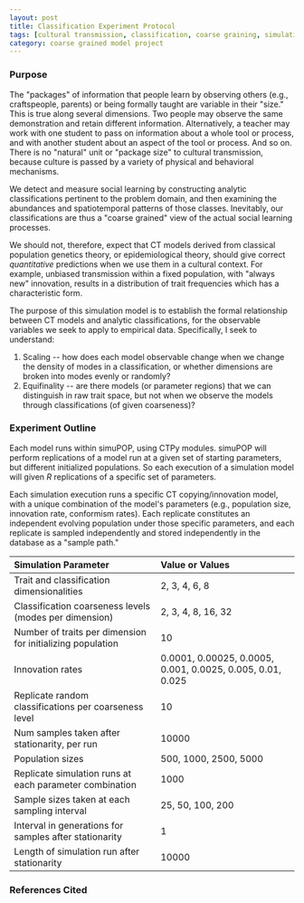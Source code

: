 ```yaml
---
layout: post
title: Classification Experiment Protocol
tags: [cultural transmission, classification, coarse graining, simulation, ctpy, dissertation, experiments]
category: coarse grained model project
---
```


### Purpose ###

The "packages" of information that people learn by observing others (e.g., craftspeople, parents) or being formally taught are variable in their "size."  This is true along several dimensions.  Two people may observe the same demonstration and retain different information.  Alternatively, a teacher may work with one student to pass on information about a whole tool or process, and with another student about an aspect of the tool or process.  And so on.  There is no "natural" unit or "package size" to cultural transmission, because culture is passed by a variety of physical and behavioral mechanisms.  

We detect and measure social learning by constructing analytic classifications pertinent to the problem domain, and then examining the abundances and spatiotemporal patterns of those classes.  Inevitably, our classifications are thus a "coarse grained" view of the actual social learning processes.  

We should not, therefore, expect that CT models derived from classical population genetics theory, or epidemiological theory, should give correct _quantitative_ predictions when we use them in a cultural context.  For example, unbiased transmission within a fixed population, with "always new" innovation, results in a distribution of trait frequencies which has a characteristic form.  

The purpose of this simulation model is to establish the formal relationship between CT models and analytic classifications, for the observable variables we seek to apply to empirical data. Specifically, I seek to understand:

1. Scaling -- how does each model observable change when we change the density of modes in a classification, or whether dimensions are broken into modes evenly or randomly?
2. Equifinality -- are there models (or parameter regions) that we can distinguish in raw trait space, but not when we observe the models through classifications (of given coarseness)?


### Experiment Outline ###

Each model runs within simuPOP, using CTPy modules.  simuPOP will perform replications of a model run at a given set of starting parameters, but different initialized populations.  So each execution of a simulation model will given $R$ replications of a specific set of parameters.  

Each simulation execution runs a specific CT copying/innovation model, with a unique combination of the model's parameters (e.g., population size, innovation rate, conformism rates).  Each replicate constitutes an independent evolving population under those specific parameters, and each replicate is sampled independently and stored independently in the database as a "sample path." 



| Simulation Parameter                   | Value or Values                                   |
|:---------------------------------------|:--------------------------------------------------|
|    Trait and classification dimensionalities   |   2, 3, 4, 6, 8  | 
|    Classification coarseness levels (modes per dimension)   |   2, 3, 4, 8, 16, 32  | 
|    Number of traits per dimension for initializing population   |   10  | 
|    Innovation rates   |   0.0001, 0.00025, 0.0005, 0.001, 0.0025, 0.005, 0.01, 0.025  | 
|    Replicate random classifications per coarseness level   |   10  | 
|    Num samples taken after stationarity, per run   |   10000  | 
|    Population sizes   |   500, 1000, 2500, 5000  | 
|    Replicate simulation runs at each parameter combination   |   1000  | 
|    Sample sizes taken at each sampling interval   |   25, 50, 100, 200  | 
|    Interval in generations for samples after stationarity   |   1  | 
|    Length of simulation run after stationarity   |   10000  | 


### 



### References Cited ###



